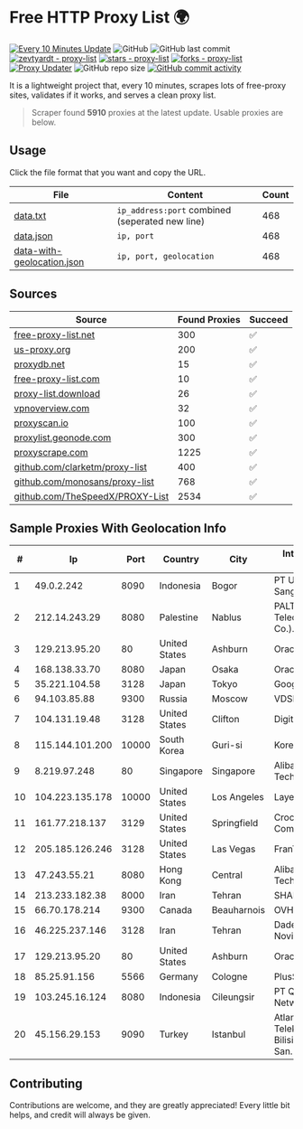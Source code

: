 
# Free HTTP Proxy List 🌍

[![Every 10 Minutes Update](https://github.com/mertguvencli/http-proxy-list/actions/workflows/main.yml/badge.svg?branch=main)](https://github.com/mertguvencli/http-proxy-list/actions/workflows/main.yml)
![GitHub](https://img.shields.io/github/license/mertguvencli/http-proxy-list)
![GitHub last commit](https://img.shields.io/github/last-commit/mertguvencli/http-proxy-list)
[![zevtyardt - proxy-list](https://img.shields.io/static/v1?label=zevtyardt&message=proxy-list&color=blue&logo=github)](https://github.com/zevtyardt/proxy-list "Go to GitHub repo")
[![stars - proxy-list](https://img.shields.io/github/stars/zevtyardt/proxy-list?style=social)](https://github.com/zevtyardt/proxy-list)
[![forks - proxy-list](https://img.shields.io/github/forks/zevtyardt/proxy-list?style=social)](https://github.com/zevtyardt/proxy-list)
[![Proxy Updater](https://github.com/zevtyardt/proxy-list/workflows/Proxy%20Updater/badge.svg)](https://github.com/zevtyardt/proxy-list/actions?query=workflow:"Proxy+Updater")
![GitHub repo size](https://img.shields.io/github/repo-size/zevtyardt/proxy-list)
[![GitHub commit activity](https://img.shields.io/github/commit-activity/m/zevtyardt/proxy-list?logo=commits)](https://github.com/zevtyardt/proxy-list/commits/main)

It is a lightweight project that, every 10 minutes, scrapes lots of free-proxy sites, validates if it works, and serves a clean proxy list.

> Scraper found **5910** proxies at the latest update. Usable proxies are below.

## Usage

Click the file format that you want and copy the URL.

|File|Content|Count|
|----|-------|-----|
|[data.txt](https://raw.githubusercontent.com/mertguvencli/http-proxy-list/main/proxy-list/data.txt)|`ip_address:port` combined (seperated new line)|468|
|[data.json](https://raw.githubusercontent.com/mertguvencli/http-proxy-list/main/proxy-list/data.json)|`ip, port`|468|
|[data-with-geolocation.json](https://raw.githubusercontent.com/mertguvencli/http-proxy-list/main/proxy-list/data-with-geolocation.json)|`ip, port, geolocation`|468|

## Sources

|Source|Found Proxies|Succeed|
|------|-------------|-------|
|[free-proxy-list.net](https://free-proxy-list.net)|300|✅|
|[us-proxy.org](https://www.us-proxy.org)|200|✅|
|[proxydb.net](http://proxydb.net)|15|✅|
|[free-proxy-list.com](https://free-proxy-list.com/?page=&port=&type%5B%5D=http&type%5B%5D=https&up_time=0&search=Search)|10|✅|
|[proxy-list.download](https://www.proxy-list.download/HTTP)|26|✅|
|[vpnoverview.com](https://vpnoverview.com/privacy/anonymous-browsing/free-proxy-servers)|32|✅|
|[proxyscan.io](https://www.proxyscan.io)|100|✅|
|[proxylist.geonode.com](https://proxylist.geonode.com/api/proxy-list?limit=300&page=1&sort_by=lastChecked&sort_type=desc&protocols=http,https)|300|✅|
|[proxyscrape.com](https://api.proxyscrape.com/v2/?request=displayproxies&protocol=http&timeout=10000&country=all&ssl=all&anonymity=all)|1225|✅|
|[github.com/clarketm/proxy-list](https://raw.githubusercontent.com/clarketm/proxy-list/master/proxy-list-raw.txt)|400|✅|
|[github.com/monosans/proxy-list](https://raw.githubusercontent.com/monosans/proxy-list/main/proxies/http.txt)|768|✅|
|[github.com/TheSpeedX/PROXY-List](https://raw.githubusercontent.com/TheSpeedX/PROXY-List/master/http.txt)|2534|✅|


## Sample Proxies With Geolocation Info

|#|Ip|Port|Country|City|Internet Service Provider|
|-|--|----|-------|----|-------------------------|
|1|49.0.2.242|8090|Indonesia|Bogor|PT Usaha Adi Sanggoro|
|2|212.14.243.29|8080|Palestine|Nablus|PALTEL (Palestine Telecommunications Co.).|
|3|129.213.95.20|80|United States|Ashburn|Oracle Corporation|
|4|168.138.33.70|8080|Japan|Osaka|Oracle Corporation|
|5|35.221.104.58|3128|Japan|Tokyo|Google LLC|
|6|94.103.85.88|9300|Russia|Moscow|VDSINA|
|7|104.131.19.48|3128|United States|Clifton|DigitalOcean, LLC|
|8|115.144.101.200|10000|South Korea|Guri-si|Korea Telecom|
|9|8.219.97.248|80|Singapore|Singapore|Alibaba (US) Technology Co., Ltd.|
|10|104.223.135.178|10000|United States|Los Angeles|LayerHost|
|11|161.77.218.137|3129|United States|Springfield|Crocker Communications|
|12|205.185.126.246|3128|United States|Las Vegas|FranTech Solutions|
|13|47.243.55.21|8080|Hong Kong|Central|Alibaba (US) Technology Co., Ltd.|
|14|213.233.182.38|8000|Iran|Tehran|SHARIF-EDU|
|15|66.70.178.214|9300|Canada|Beauharnois|OVH SAS|
|16|46.225.237.146|3128|Iran|Tehran|Dadeh Gostar Asr Novin P.J.S. Co.|
|17|129.213.95.20|80|United States|Ashburn|Oracle Corporation|
|18|85.25.91.156|5566|Germany|Cologne|PlusServer GmbH|
|19|103.245.16.124|8080|Indonesia|Cileungsir|PT Quantum Tera Network|
|20|45.156.29.153|9090|Turkey|Istanbul|Atlantis Telekomunikasyon Bilisim Hizmetleri San. Tic. Ltd|



## Contributing

Contributions are welcome, and they are greatly appreciated! Every
little bit helps, and credit will always be given.

